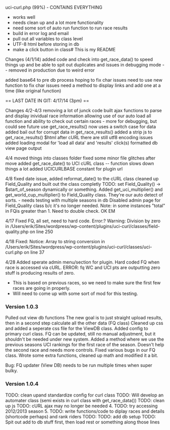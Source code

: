 uci-curl.php (99%) - CONTAINS EVERYTHING
 - works well
 - needs clean up and a lot more functionality
 - need some sort of auto run function to run race results
 - build in error log and email
 - pull out all variables to class level
 - UTF-8 html before storing in db
 - make a click button in class# This is my README


Changes (4/1/14)
added code and check into get_race_data() to speed things up and be able to spit out duplicates and issues in debugging mode -- removed in production due to weird error

added base64 to pre db process hoping to fix char issues
need to use new function to fix char issues
need a method to display links and add one at a time (like original function)

== LAST DATE IN GIT: 4/17/14 (3pm) ==

Changes 4/2-4/3
removing a lot of junck code
built ajax functions to parse and display inividual race information
allowing use of our auto load all function and ability to check out certain races - more for debugging, but could see future use
get_race_results() now uses a switch case for data
added bail out for corrupt data in get_race_results()
added a strip js to get_race_results() $html after cURL
there are still utf8 encoding issues
added loading modal for 'load all data' and 'results' click(s)
formatted db view page output

4/4
moved things into classes folder
fixed some minor file glitches after move
added get_race_date() to UCI cURL class -- function slows down things a lot
added UCICURLBASE constant for plugin url

4/8
fixed date issue, added reformat_date() to the cURL class
cleaned up Field_Quality and built out the class completly
TODO: set Field_Quality() -> $start_of_season dynamically or something.
Added get_uci_multiplier() and get_world_cup_multiplier() to Field_Quality class. They're our auto detect of sorts.
	- needs testing with multiple seasons in db
Disabled admin page for Field_Quality class b/c it's no longer needed.
Note: in some instances "total" in FQis greater than 1. Need to double check. OK EM

4/17
Fixed FQ, all set, need to hard code.
Error:? Warning: Division by zero in /Users/erik/Sites/wordpress/wp-content/plugins/uci-curl/classes/field-quality.php on line 250

4/18
Fixed: Notice: Array to string conversion in /Users/erik/Sites/wordpress/wp-content/plugins/uci-curl/classes/uci-curl.php on line 37

4/28
Added sperate admin menu/section for plugin.
Hard coded FQ when race is accessed via cURL.
ERROR: fq WC and UCI pts are outputting zero stuff is producing results of zero.
 - This is based on previous races, so we need to make sure the first few races are going in properly.
 - Will need to come up with some sort of mod for this testing.
 
### Version 1.0.3

 Pulled out view db functions
 The new goal is to just straight upload results, then in a second step calculate all the other data (FQ class)
 Cleaned up css and added a seperate css file for the ViewDB class.
 Added config to primary curl class.
 FQ can be updated, still no manual adjustment, but it shouldn't be needed under new system.
 Added a method where we use the previous seasons UCI rankings for the first race of the season. Doesn't help the second race and needs more controls.
 Fixed various bugs in our FQ class. Wrote some extra functions, cleaned up math and modified it a bit.
 
 Bug: FQ updater (View DB) needs to be run multiple times when super bulky.
 
### Version 1.0.4


TODO: clean upand standardize config for curl class
TODO: Will develop an automater class (semi exists in curl class with get_race_data())
TODO: clean up js 
TODO: cURL ajax may no longer be needed
4. TODO: try accessing 2012/2013 season
5. TODO: write functions/code to diplay races and details (shortcode perhaps) and rank riders
TODO:
TODO: add db setup
TODO: Spit out add to db stuff first, then load rest or something along those lines